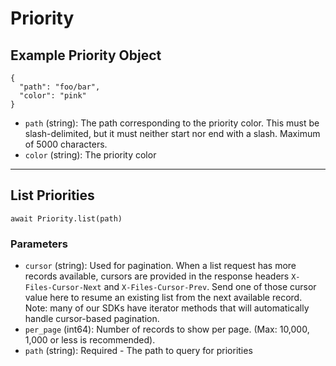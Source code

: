 # Priority

## Example Priority Object

```
{
  "path": "foo/bar",
  "color": "pink"
}
```

* `path` (string): The path corresponding to the priority color. This must be slash-delimited, but it must neither start nor end with a slash. Maximum of 5000 characters.
* `color` (string): The priority color

---

## List Priorities

```
await Priority.list(path)
```


### Parameters

* `cursor` (string): Used for pagination.  When a list request has more records available, cursors are provided in the response headers `X-Files-Cursor-Next` and `X-Files-Cursor-Prev`.  Send one of those cursor value here to resume an existing list from the next available record.  Note: many of our SDKs have iterator methods that will automatically handle cursor-based pagination.
* `per_page` (int64): Number of records to show per page.  (Max: 10,000, 1,000 or less is recommended).
* `path` (string): Required - The path to query for priorities
